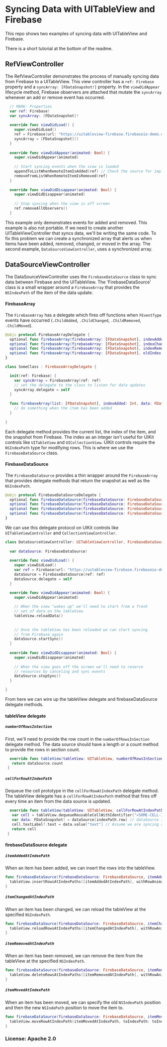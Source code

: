 # Syncing Data with UITableView and Firebase
This repo shows two examples of syncing data with UITableView and Firebase. 

There is a short tutorial at the bottom of the readme.

## RefViewController
The RefViewController demonstrates the process of manually syncing data from Firebase to a UITableView. 
This view controller has a `ref: Firebase` property and a `syncArray: [FDataSnapshot!]` property. In the
`viewDidAppear` lifecycle method, Firebase observers are attached that mutate the `syncArray` whenever an add or remove
event has occurred. 

```swift
  // MARK: Properties
  var ref: Firebase!
  var syncArray: [FDataSnapshot]!
  
  override func viewDidLoad() {
    super.viewDidLoad()
    ref = Firebase(url: "https://uitableview-firebase.firebaseio-demo.com/values")
    syncArray = [FDataSnapshot]()
  }
  
  override func viewDidAppear(animated: Bool) {
    super.viewDidAppear(animated)
    
    // Start syncing events when the view is loaded
    appendToListWhenRemoteItemIsAdded(ref) // Check the source for implementations
    removeFromListWhenRemoteItemIsRemoved(ref)
  }
  
  override func viewDidDisappear(animated: Bool) {
    super.viewDidDisappear(animated)
    
    // Stop syncing when the view is off screen
    ref.removeAllObservers()
  }
```

This example only demonstrates events for added and removed. This example is also not portable. If we need to create
another UITableViewController that syncs data, we'll be writing the same code. To fix this problem we can create a 
synchronized array that alerts us when items have been added, removed, changed, or moved in the array. The second
example, `DataSourceViewController`, uses a synchronized array.

## DataSourceViewController
The DataSourceViewController uses the `FirebaseDataSource` class to sync data between Firebase and the UITableView. 
The 'FirebaseDataSource' class is a small wrapper around a `FirebaseArray` that provides the `NSIndexPath` of the
item of the data update.

#### FirebaseArray
The `FirebaseArray` has a delegate which fires off functions when `FEventType` events have 
occurred (`.ChildAdded`, `.ChildChanged`, `.ChildRemoved`, `.ChildMoved`).

```swift
@objc protocol FirebaseArrayDelegate {
  optional func firebaseArray(firebaseArray: [FDataSnapshot], indexAdded: Int, data: FDataSnapshot)
  optional func firebaseArray(firebaseArray: [FDataSnapshot], indexChanged: Int, data: FDataSnapshot)
  optional func firebaseArray(firebaseArray: [FDataSnapshot], indexRemoved: Int, data: FDataSnapshot)
  optional func firebaseArray(firebaseArray: [FDataSnapshot], oldIndex: Int, newIndex: Int, data: FDataSnapshot)
}
```

```swift
class SomeClass : FirebaseArrayDelegate {

  init(ref: Firebase) {
    var syncArray = FirebaseArray(ref: ref)
    // set the delegate to the class to listen for data updates
    syncArray.delegate = self
  }
  
  func firebaseArray(list: [FDataSnapshot], indexAdded: Int, data: FDataSnapshot) {
    // do something when the item has been added  
  }
  
}

```

Each delegate method provides the current list, the index of the item, and the snapshot from Firebase. The index as
an integer isn't useful for UIKit controls like `UITableView` and `UICollectionView`. UIKit controls require the
`NSIndexPath` type for modifying rows. This is where we use the `FirebaseDataSource` class.

#### FirebaseDataSource
The `FirebaseDataSource` provides a thin wrapper around the `FirebaseArray` that provides delegate methods 
that return the snapshot as well as the `NSIndexPath`.

```swift
@objc protocol FirebaseDataSourceDelegate {
  optional func firebaseDataSource(firebaseDataSource: FirebaseDataSource, itemAddedAtIndexPath: NSIndexPath, data: FDataSnapshot)
  optional func firebaseDataSource(firebaseDataSource: FirebaseDataSource, itemChangedAtIndexPath: NSIndexPath, data: FDataSnapshot)
  optional func firebaseDataSource(firebaseDataSource: FirebaseDataSource, itemRemovedAtIndexPath: NSIndexPath, data: FDataSnapshot)
  optional func firebaseDataSource(firebaseDataSource: FirebaseDataSource, itemMovedAtIndexPath: NSIndexPath, toIndexPath: NSIndexPath, data: FDataSnapshot)
}
```

We can use this delegate protocol on UIKit controls like `UITableViewController` and `CollectionViewController`.

```swift
class DataSourceViewController: UITableViewController, FirebaseDataSourceDelegate {
  
  var dataSource: FirebaseDataSource!
  
  override func viewDidLoad() {
    super.viewDidLoad()
    var ref = Firebase(url: "https://uitableview-firebase.firebaseio-demo.com/values")
    dataSource = FirebaseDataSource(ref: ref)
    dataSource.delegate = self
  }

  override func viewDidAppear(animated: Bool) {
    super.viewDidAppear(animated)
    
    // When the view "wakes up" we'll need to start from a fresh
    // set of data on the tableView
    tableView.reloadData()
    
    
    // Once the tableView has been reloaded we can start syncing
    // from Firebase again
    dataSource.startSync()
  }
  
  override func viewDidDisappear(animated: Bool) {
    super.viewDidDisappear(animated)
    
    // When the view goes off the screen we'll need to reserve
    // resources by canceling and sync events
    dataSource.stopSync()
  }

}
```

From here we can wire up the tableView delegate and firebaseDataSource delegate methods.

#### tableView delegate

##### `numberOfRowsInSection`
First, we'll need to provide the row count in the `numberOfRowsInSection` delegate method. 
The data source should have a length or a count method to provide the rows in section count.
 ```swift
   override func tableView(tableView: UITableView, numberOfRowsInSection section: Int) -> Int {
    return dataSource.count
  }
 ```

##### `cellForRowAtIndexPath`
Dequeue the cell prototype in the `cellForRowAtIndexPath` delegate method. The tableView delegate has 
a `cellForRowAtIndexPath` method that fires off every time an item from the data source is updated.
 ```swift
   override func tableView(tableView: UITableView, cellForRowAtIndexPath indexPath: NSIndexPath) -> UITableViewCell {
    var cell = tableView.dequeueReusableCellWithIdentifier("<SOME-CELL-IDENTIFIER>") as! UITableViewCell
    var data: FDataSnapshot! = dataSource[indexPath.row] // dataSource is of [FDataSnapshot]
    cell.textLabel?.text = data.value["text"] // Assume we are syncing an object with a string property of "text"
    return cell
  }
 ```
 
#### firebaseDataSource delegate

##### `itemAddedAtIndexPath`
When an item has been added, we can insert the rows into the tableView.
```swift
func firebaseDataSource(firebaseDataSource: FirebaseDataSource, itemAddedAtIndexPath: NSIndexPath, data: FDataSnapshot) {
  tableView.insertRowsAtIndexPaths([itemAddedAtIndexPath], withRowAnimation: .None)
}
```

##### `itemChangedAtIndexPath`
When an item has been changed, we can reload the tableView at the specified `NSIndexPath`.
```swift
func firebaseDataSource(firebaseDataSource: FirebaseDataSource, itemChangedAtIndexPath: NSIndexPath, data: FDataSnapshot) {
  tableView.reloadRowsAtIndexPaths([itemChangedAtIndexPath], withRowAnimation: .None)
}
```

##### `itemRemovedAtIndexPath`
When an item has been removed, we can remove the item from the tableView at the specified `NSIndexPath`.
```swift
func firebaseDataSource(firebaseDataSource: FirebaseDataSource, itemRemovedAtIndexPath: NSIndexPath, data: FDataSnapshot) {
  tableView.deleteRowsAtIndexPaths([itemRemovedAtIndexPath], withRowAnimation: .None)
}
```

##### `itemMovedAtIndexPath`
When an item has been moved, we can specify the old `NSIndexPath` position and then the new `NSIndePath` position to move the item to.
```swift
func firebaseDataSource(firebaseDataSource: FirebaseDataSource, itemMovedAtIndexPath: NSIndexPath, toIndexPath: NSIndexPath, data: FDataSnapshot) {
  tableView.moveRowAtIndexPath(itemMovedAtIndexPath, toIndexPath: toIndexPath)
}
```

### License: Apache 2.0

